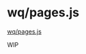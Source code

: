 wq/pages.js
========

[wq/pages.js]

WIP

[wq/pages.js]: https://github.com/wq/wq.app/blob/master/js/wq/pages.js
